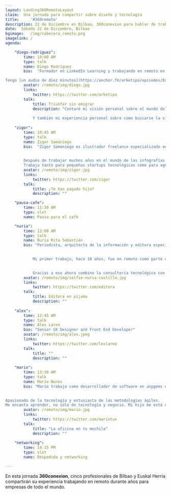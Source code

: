 ```yaml
---
layout: Landing360RemotoLayout
claim:  Una jornada para compartir sobre diseño y tecnología
title:     '#360remoto'
description: 22 de Diciembre en Bilbao, 360conexion para hablar de trabajo en remoto
date:  Sábado 22 de Diciembre, Bilbao
bgimage:   /img/cabecera_remoto.png
imagelink: /
agenda:

    "diego-rodriguez":
        time: 10:00 AM
        type: talk
        name: Diego Rodriguez
        bio:  "Formador en LinkedIn Learning y trabajando en remoto en Nitsnets.    

Tengo [un audio de diez minutos](https://anchor.fm/arketipo/episodes/En-qu-ando-metido-2018-e2kmbf) solo para contar lo que hago."
        avatar: /remoto/img/diego.jpg
        links: 
            twitter: https://twitter.com/arketipo
        talk:
            title: Triunfar sin emigrar
            description: "Contaré mi visión personal sobre el mundo del trabajo digital, un tema con el que estoy obsesionado desde hace diez años.   
              
            Y también mi experiencia personal sobre como buscarse la vida en el entorno tecnológico, crear conexiones y aprovechar las oportunidades. Un punto de vista alejado de los edulcorantes pero lleno de optimismo y energía."
            
    "zigor":
        time: 10:45 AM
        type: talk
        name: Zigor Samaniego
        bio:  "Zigor Samaniego es ilustrador freelance especializado en lettering e imagen publicitaria.  
          

        Después de trabajar muchos años en el mundo de las infografías arquitectónicas y el diseño gráfico, decide dejarlo todo y dedicarse únicamente a su faceta como ilustrador 3D. 
        Trabaja tanto para pequeñas startups tecnológicas como para agencias de publicidad tan grandes como Ogilvy Nueva York."
        avatar: /remoto/img/zigor.jpg
        links: 
            twitter: https://twitter.com/zigor
        talk:
            title: ¿Te han pagado hijo?
            description: ""

    "pausa-cafe":
        time: 11:30 AM
        type: slot
        name: Pausa para el café

    "nuria":
        time: 12:00 AM
        type: talk
        name: Nuria Rita Sebastián
        bio: "Periodista, arquitecta de la información y editora especializada en gestión de proyectos digitales.  

          
            Mi primer trabajo, hace 18 años, fue en remoto como parte del equipo fundador de Consumer.es y desde entonces no concibo trabajar de otra manera. 

              
            Gracias a eso ahora combino la consultoría tecnológica con mi nueva aventura: Casa Tía Julia - Refugio de Ideas, un centro de talleres y punto de encuentro en Ciria (Soria) un pueblo de 20 habitantes."
        avatar: /remoto/img/selfie-nuria-castillo.jpg
        links: 
            twitter: https://twitter.com/editora
        talk:
            title: Editora en pijama
            description: ""
    
    "alex":
        time: 12:45 AM
        type: talk
        name: Alex Lareo
        bio: "Senior UX Designer and Front End Developer"
        avatar: /remoto/img/alex.jpeg
        links: 
            twitter: https://twitter.com/lexlareo
        talk:
            title: ""
            description: ""
    
    "mario":
        time: 13:30 AM
        type: talk
        name: Mario Nunes
        bio: "Mario trabaja como desarrollador de software en aspgems en remoto y cuenta con más de quince años de experiencia en el desarrollo de software, siete de ellos trabajando en remoto.  

  
Apasionado de la tecnología y entusiasta de las metodologías ágiles. 
Me encanta aprender, no sólo de tecnología y negocio. Mi hijo me está enseñando a ser padre y a veces me pierdo cuando salgo por el monte."
        avatar: /remoto/img/mario.jpg
        links: 
            twitter: https://twitter.com/mariotux
        talk:
            title: "La oficina en tu mochila"
            description: ""
              
    "networking":
        time: 14:15 PM
        type: slot
        name: Despedida y networking 

---
```


En esta jornada **360conexion**, cinco profesionales de Bilbao y Euskal Herria compartirán su experiencia trabajando en remoto durante años para empresas de todo el mundo.  
